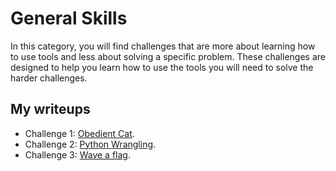 # General Skills

In this category, you will find challenges that are more about learning how to use tools and less about solving a specific problem.  These challenges are designed to help you learn how to use the tools you will need to solve the harder challenges.

## My writeups

- Challenge 1: [Obedient Cat](./Obedient-Cat.md).
- Challenge 2: [Python Wrangling](./Python-Wrangling.md).
- Challenge 3: [Wave a flag](./Wave-a-flag.md).
